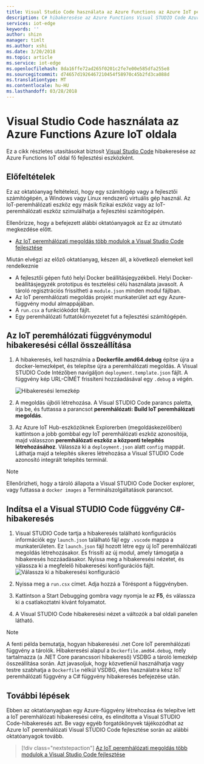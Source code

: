 ```yaml
---
title: Visual Studio Code használata az Azure Functions az Azure IoT peremhálózati |} Microsoft Docs
description: C# hibakeresése az Azure Functions Visual STUDIO Code Azure IoT oldala
services: iot-edge
keywords: ''
author: shizn
manager: timlt
ms.author: xshi
ms.date: 3/20/2018
ms.topic: article
ms.service: iot-edge
ms.openlocfilehash: 8da16ffe72ad265f0201c2fe7e00e585dfa255e8
ms.sourcegitcommit: d74657d1926467210454f58970c45b2fd3ca088d
ms.translationtype: MT
ms.contentlocale: hu-HU
ms.lasthandoff: 03/28/2018
---
```

# <a name="use-visual-studio-code-to-debug-azure-functions-with-azure-iot-edge"></a>Visual Studio Code használata az Azure Functions Azure IoT oldala

Ez a cikk részletes utasításokat biztosít [Visual Studio Code](https://code.visualstudio.com/) hibakeresése az Azure Functions IoT oldal fő fejlesztési eszközként.

## <a name="prerequisites"></a>Előfeltételek
Ez az oktatóanyag feltételezi, hogy egy számítógép vagy a fejlesztői számítógépén, a Windows vagy Linux rendszerű virtuális gép használ. Az IoT-peremhálózati eszköz egy másik fizikai eszköz vagy az IoT-peremhálózati eszköz szimulálhatja a fejlesztési számítógépén.

Ellenőrizze, hogy a befejezett alábbi oktatóanyagok az Ez az útmutató megkezdése előtt.
- [Az IoT peremhálózati megoldás több modulok a Visual Studio Code fejlesztése](tutorial-multiple-modules-in-vscode.md)

Miután elvégzi az előző oktatóanyag, készen áll, a következő elemeket kell rendelkeznie
- A fejlesztői gépen futó helyi Docker beállításjegyzékbeli. Helyi Docker-beállításjegyzék prototípus és tesztelési célú használata javasolt. A tároló regisztrációs frissítheti a `module.json` minden modul fájlban.
- Az IoT peremhálózati megoldás projekt munkaterület azt egy Azure-függvény modul almappájában.
- A `run.csx` a funkciókódot fájlt.
- Egy peremhálózati futtatókörnyezetet fut a fejlesztési számítógépén.

## <a name="build-your-iot-edge-function-module-for-debugging-purpose"></a>Az IoT peremhálózati függvénymodul hibakeresési céllal összeállítása
1. A hibakeresés, kell használnia a **Dockerfile.amd64.debug** építse újra a docker-lemezképet, és telepítse újra a peremhálózati megoldás. A Visual STUDIO Code Intézőben navigáljon `deployment.template.json` fájlt. A függvény kép URL-CÍMÉT frissíteni hozzáadásával egy `.debug` a végén.

    ![Hibakeresési lemezkép](./media/how-to-debug-csharp-function/build-debug-image.png)

2. A megoldás újbóli létrehozása. A Visual STUDIO Code parancs paletta, írja be, és futtassa a parancsot **peremhálózati: Build IoT peremhálózati megoldás**.

3. Az Azure IoT Hub-eszközöknek Explorerben (megoldáskezelőben) kattintson a jobb gombbal egy IoT peremhálózati eszköz azonosítója, majd válasszon **peremhálózati eszköz a központi telepítés létrehozásához**. Válassza ki a `deployment.json` alatt `config` mappát. Láthatja majd a telepítés sikeres létrehozása a Visual STUDIO Code azonosító integrált telepítés terminál.

> [!NOTE]
> Ellenőrizheti, hogy a tároló állapota a Visual STUDIO Code Docker explorer, vagy futtassa a `docker images` a Terminálszolgáltatások parancsot.

## <a name="start-debugging-c-function-in-vs-code"></a>Indítsa el a Visual STUDIO Code függvény C#-hibakeresés
1. Visual STUDIO Code tartja a hibakeresés található konfigurációs információk egy `launch.json` található fájl egy `.vscode` mappa a munkaterületen. Ez `launch.json` fájl hozott létre egy új IoT peremhálózati megoldás létrehozásakor. És frissíti az új modul, amely támogatja a hibakeresés hozzáadásakor. Nyissa meg a hibakeresési nézetet, és válassza ki a megfelelő hibakeresési konfigurációs fájlt.
    ![Válassza ki a hibakeresési konfiguráció](./media/how-to-debug-csharp-function/select-debug-configuration.jpg)

2. Nyissa meg a `run.csx` címet. Adja hozzá a Töréspont a függvényben.

3. Kattintson a Start Debugging gombra vagy nyomja le az **F5**, és válassza ki a csatlakoztatni kívánt folyamatot.

4. A Visual STUDIO Code hibakeresési nézet a változók a bal oldali panelen látható. 


> [!NOTE]
> A fenti példa bemutatja, hogyan hibakeresési .net Core IoT peremhálózati függvény a tárolók. Hibakeresési alapul a `Dockerfile.amd64.debug`, mely tartalmazza (a .NET Core parancssori hibakereső) VSDBG a tároló lemezkép összeállítása során. Azt javasoljuk, hogy közvetlenül használhatja vagy testre szabhatja a `Dockerfile` nélkül VSDBG, éles használatra kész IoT peremhálózati függvény a C# függvény hibakeresés befejezése után.

## <a name="next-steps"></a>További lépések

Ebben az oktatóanyagban egy Azure-függvény létrehozása és telepítve lett a IoT peremhálózati hibakeresési célra, és elindította a Visual STUDIO Code-hibakeresés azt. Be vagy egyéb forgatókönyvek tájékozódhat az Azure IoT peremhálózati Visual STUDIO Code fejlesztése során az alábbi oktatóanyagok tovább. 

> [!div class="nextstepaction"]
> [Az IoT peremhálózati megoldás több modulok a Visual Studio Code fejlesztése](tutorial-multiple-modules-in-vscode.md)


